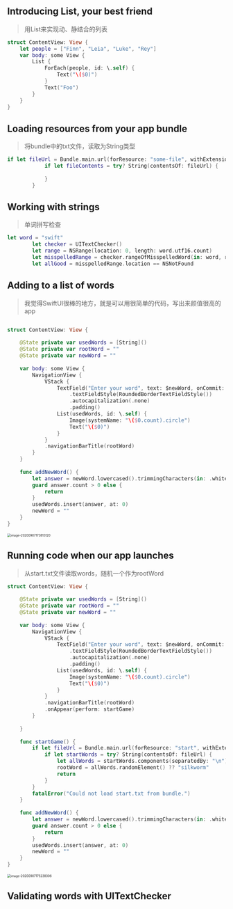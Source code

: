 ## Introducing List, your best friend


> 用List来实现动、静结合的列表

```swift
struct ContentView: View {
    let people = ["Finn", "Leia", "Luke", "Rey"]
    var body: some View {
        List {
            ForEach(people, id: \.self) {
                Text("\($0)")
            }
            Text("Foo")
        }
    }
}
```

## Loading resources from your app bundle

> 将bundle中的txt文件，读取为String类型

```swift
if let fileUrl = Bundle.main.url(forResource: "some-file", withExtension: "txt") {
            if let fileContents = try? String(contentsOf: fileUrl) {
                
            }
        }
```

## Working with strings

> 单词拼写检查

```swift
let word = "swift"
        let checker = UITextChecker()
        let range = NSRange(location: 0, length: word.utf16.count)
        let misspelledRange = checker.rangeOfMisspelledWord(in: word, range: range, startingAt: 0, wrap: false, language: "en")
        let allGood = misspelledRange.location == NSNotFound
```

## Adding to a list of words

> 我觉得SwiftUI很棒的地方，就是可以用很简单的代码，写出来颜值很高的app

```swift

struct ContentView: View {
    
    @State private var usedWords = [String]()
    @State private var rootWord = ""
    @State private var newWord = ""
    
    var body: some View {
        NavigationView {
            VStack {
                TextField("Enter your word", text: $newWord, onCommit: addNewWord)
                    .textFieldStyle(RoundedBorderTextFieldStyle())
                    .autocapitalization(.none)
                    .padding()
                List(usedWords, id: \.self) {
                    Image(systemName: "\($0.count).circle")
                    Text("\($0)")
                }
            }
            .navigationBarTitle(rootWord)
        }
    }
    
    func addNewWord() {
        let answer = newWord.lowercased().trimmingCharacters(in: .whitespacesAndNewlines)
        guard answer.count > 0 else {
            return
        }
        usedWords.insert(answer, at: 0)
        newWord = ""
    }
}
```

<img src="/Users/bugaco/Code/SwiftUI/100-Days-of-SwiftUI/Project 5/assets/image-20200907173813120.png" alt="image-20200907173813120" style="zoom:50%;" />

## Running code when our app launches

> 从start.txt文件读取words，随机一个作为rootWord

```swift
struct ContentView: View {
    
    @State private var usedWords = [String]()
    @State private var rootWord = ""
    @State private var newWord = ""
    
    var body: some View {
        NavigationView {
            VStack {
                TextField("Enter your word", text: $newWord, onCommit: addNewWord)
                    .textFieldStyle(RoundedBorderTextFieldStyle())
                    .autocapitalization(.none)
                    .padding()
                List(usedWords, id: \.self) {
                    Image(systemName: "\($0.count).circle")
                    Text("\($0)")
                }
            }
            .navigationBarTitle(rootWord)
            .onAppear(perform: startGame)
        }
        
    }
    
    func startGame() {
        if let fileUrl = Bundle.main.url(forResource: "start", withExtension: "txt") {
            if let startWords = try? String(contentsOf: fileUrl) {
                let allWords = startWords.components(separatedBy: "\n")
                rootWord = allWords.randomElement() ?? "silkworm"
                return
            }
        }
        fatalError("Could not load start.txt from bundle.")
    }
    
    func addNewWord() {
        let answer = newWord.lowercased().trimmingCharacters(in: .whitespacesAndNewlines)
        guard answer.count > 0 else {
            return
        }
        usedWords.insert(answer, at: 0)
        newWord = ""
    }
}
```

<img src="/Users/bugaco/Code/SwiftUI/100-Days-of-SwiftUI/Project 5/assets/image-20200907175238306.png" alt="image-20200907175238306" style="zoom:50%;" />

## Validating words with UITextChecker

